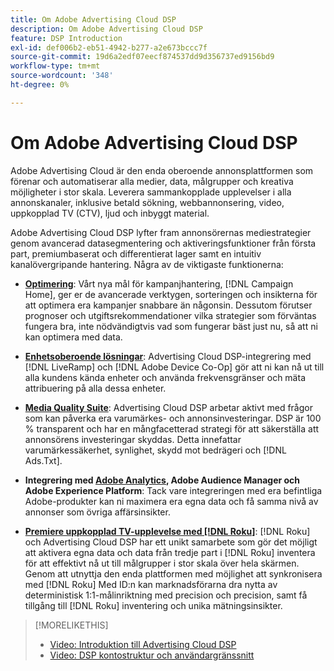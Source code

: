 ```yaml
---
title: Om Adobe Advertising Cloud DSP
description: Om Adobe Advertising Cloud DSP
feature: DSP Introduction
exl-id: def006b2-eb51-4942-b277-a2e673bccc7f
source-git-commit: 19d6a2edf07eecf874537dd9d356737ed9156bd9
workflow-type: tm+mt
source-wordcount: '348'
ht-degree: 0%

---
```


# Om Adobe Advertising Cloud DSP

Adobe Advertising Cloud är den enda oberoende annonsplattformen som förenar och automatiserar alla medier, data, målgrupper och kreativa möjligheter i stor skala. Leverera sammankopplade upplevelser i alla annonskanaler, inklusive betald sökning, webbannonsering, video, uppkopplad TV (CTV), ljud och inbyggt material.

Adobe Advertising Cloud DSP lyfter fram annonsörernas mediestrategier genom avancerad datasegmentering och aktiveringsfunktioner från första part, premiumbaserat och differentierat lager samt en intuitiv kanalövergripande hantering. Några av de viktigaste funktionerna:

* [**Optimering**](features/optimization.md): Vårt nya mål för kampanjhantering, [!DNL Campaign Home], ger er de avancerade verktygen, sorteringen och insikterna för att optimera era kampanjer snabbare än någonsin. Dessutom förutser prognoser och utgiftsrekommendationer vilka strategier som förväntas fungera bra, inte nödvändigtvis vad som fungerar bäst just nu, så att ni kan optimera med data.

* [**Enhetsoberoende lösningar**](features/cross-device-solutions.md): Advertising Cloud DSP-integrering med [!DNL LiveRamp] och [!DNL Adobe Device Co-Op] gör att ni kan nå ut till alla kundens kända enheter och använda frekvensgränser och mäta attribuering på alla dessa enheter.

* [**Media Quality Suite**](features/brand-safety-media-quality.md): Advertising Cloud DSP arbetar aktivt med frågor som kan påverka era varumärkes- och annonsinvesteringar. DSP är 100 % transparent och har en mångfacetterad strategi för att säkerställa att annonsörens investeringar skyddas. Detta innefattar varumärkessäkerhet, synlighet, skydd mot bedrägeri och [!DNL Ads.Txt].

* **Integrering med [Adobe Analytics](/help/integrations/analytics/overview.md), Adobe Audience Manager och Adobe Experience Platform**: Tack vare integreringen med era befintliga Adobe-produkter kan ni maximera era egna data och få samma nivå av annonser som övriga affärsinsikter.

* [**Premiere uppkopplad TV-upplevelse med [!DNL Roku]**](/help/dsp/inventory/roku-inventory.md): [!DNL Roku] och Advertising Cloud DSP har ett unikt samarbete som gör det möjligt att aktivera egna data och data från tredje part i [!DNL Roku] inventera för att effektivt nå ut till målgrupper i stor skala över hela skärmen. Genom att utnyttja den enda plattformen med möjlighet att synkronisera med [!DNL Roku] Med ID:n kan marknadsförarna dra nytta av deterministisk 1:1-målinriktning med precision och precision, samt få tillgång till [!DNL Roku] inventering och unika mätningsinsikter.

>[!MORELIKETHIS]
>
>* [Video: Introduktion till Advertising Cloud DSP](https://experienceleague.adobe.com/docs/advertising-cloud-learn/tutorials/dsp/intro.html)
>* [Video: DSP kontostruktur och användargränssnitt](https://experienceleague.adobe.com/docs/advertising-cloud-learn/tutorials/dsp/ui.html)

